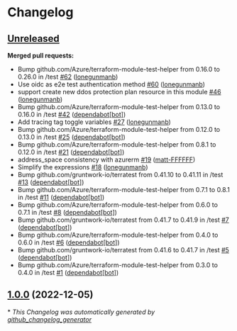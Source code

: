 # Changelog

## [Unreleased](https://github.com/Azure/terraform-azurerm-subnets/tree/HEAD)

**Merged pull requests:**

- Bump github.com/Azure/terraform-module-test-helper from 0.16.0 to 0.26.0 in /test [\#62](https://github.com/Azure/terraform-azurerm-subnets/pull/62) ([lonegunmanb](https://github.com/lonegunmanb))
- Use oidc as e2e test authentication method [\#60](https://github.com/Azure/terraform-azurerm-subnets/pull/60) ([lonegunmanb](https://github.com/lonegunmanb))
- support create new ddos protection plan resource in this module [\#46](https://github.com/Azure/terraform-azurerm-subnets/pull/46) ([lonegunmanb](https://github.com/lonegunmanb))
- Bump github.com/Azure/terraform-module-test-helper from 0.13.0 to 0.16.0 in /test [\#42](https://github.com/Azure/terraform-azurerm-subnets/pull/42) ([dependabot[bot]](https://github.com/apps/dependabot))
- Add tracing tag toggle variables [\#27](https://github.com/Azure/terraform-azurerm-subnets/pull/27) ([lonegunmanb](https://github.com/lonegunmanb))
- Bump github.com/Azure/terraform-module-test-helper from 0.12.0 to 0.13.0 in /test [\#25](https://github.com/Azure/terraform-azurerm-subnets/pull/25) ([dependabot[bot]](https://github.com/apps/dependabot))
- Bump github.com/Azure/terraform-module-test-helper from 0.8.1 to 0.12.0 in /test [\#21](https://github.com/Azure/terraform-azurerm-subnets/pull/21) ([dependabot[bot]](https://github.com/apps/dependabot))
- address\_space consistency with azurerm [\#19](https://github.com/Azure/terraform-azurerm-subnets/pull/19) ([matt-FFFFFF](https://github.com/matt-FFFFFF))
- Simplify the expressions [\#18](https://github.com/Azure/terraform-azurerm-subnets/pull/18) ([lonegunmanb](https://github.com/lonegunmanb))
- Bump github.com/gruntwork-io/terratest from 0.41.10 to 0.41.11 in /test [\#13](https://github.com/Azure/terraform-azurerm-subnets/pull/13) ([dependabot[bot]](https://github.com/apps/dependabot))
- Bump github.com/Azure/terraform-module-test-helper from 0.7.1 to 0.8.1 in /test [\#11](https://github.com/Azure/terraform-azurerm-subnets/pull/11) ([dependabot[bot]](https://github.com/apps/dependabot))
- Bump github.com/Azure/terraform-module-test-helper from 0.6.0 to 0.7.1 in /test [\#8](https://github.com/Azure/terraform-azurerm-subnets/pull/8) ([dependabot[bot]](https://github.com/apps/dependabot))
- Bump github.com/gruntwork-io/terratest from 0.41.7 to 0.41.9 in /test [\#7](https://github.com/Azure/terraform-azurerm-subnets/pull/7) ([dependabot[bot]](https://github.com/apps/dependabot))
- Bump github.com/Azure/terraform-module-test-helper from 0.4.0 to 0.6.0 in /test [\#6](https://github.com/Azure/terraform-azurerm-subnets/pull/6) ([dependabot[bot]](https://github.com/apps/dependabot))
- Bump github.com/gruntwork-io/terratest from 0.41.6 to 0.41.7 in /test [\#5](https://github.com/Azure/terraform-azurerm-subnets/pull/5) ([dependabot[bot]](https://github.com/apps/dependabot))
- Bump github.com/Azure/terraform-module-test-helper from 0.3.0 to 0.4.0 in /test [\#1](https://github.com/Azure/terraform-azurerm-subnets/pull/1) ([dependabot[bot]](https://github.com/apps/dependabot))

## [1.0.0](https://github.com/Azure/terraform-azurerm-subnets/tree/1.0.0) (2022-12-05)



\* *This Changelog was automatically generated by [github_changelog_generator](https://github.com/github-changelog-generator/github-changelog-generator)*
